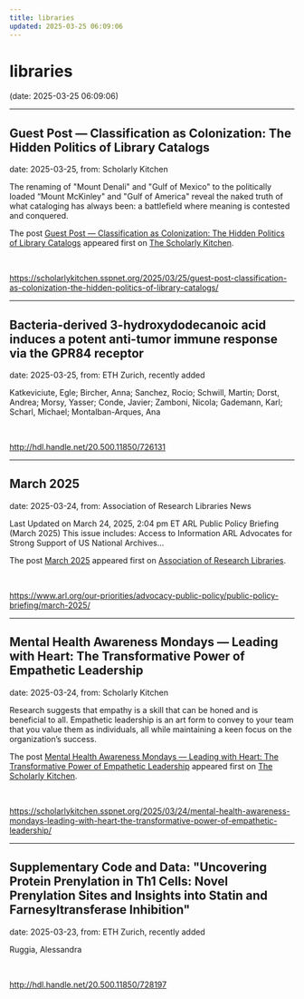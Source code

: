 ```yaml
---
title: libraries
updated: 2025-03-25 06:09:06
---
```


# libraries

(date: 2025-03-25 06:09:06)

---

## Guest Post — Classification as Colonization: The Hidden Politics of Library Catalogs

date: 2025-03-25, from: Scholarly Kitchen

<p>The renaming of "Mount Denali" and "Gulf of Mexico" to the politically loaded “Mount McKinley" and "Gulf of America" reveal the naked truth of what cataloging has always been: a battlefield where meaning is contested and conquered.</p>
<p>The post <a href="https://scholarlykitchen.sspnet.org/2025/03/25/guest-post-classification-as-colonization-the-hidden-politics-of-library-catalogs/">Guest Post &#8212; Classification as Colonization: The Hidden Politics of Library Catalogs</a> appeared first on <a href="https://scholarlykitchen.sspnet.org">The Scholarly Kitchen</a>.</p>
 

<br> 

<https://scholarlykitchen.sspnet.org/2025/03/25/guest-post-classification-as-colonization-the-hidden-politics-of-library-catalogs/>

---

## Bacteria-derived 3-hydroxydodecanoic acid induces a potent anti-tumor immune response via the GPR84 receptor

date: 2025-03-25, from: ETH Zurich, recently added

Katkeviciute, Egle; Bircher, Anna; Sanchez, Rocio; Schwill, Martin; Dorst, Andrea; Morsy, Yasser; Conde, Javier; Zamboni, Nicola; Gademann, Karl; Scharl, Michael; Montalban-Arques, Ana 

<br> 

<http://hdl.handle.net/20.500.11850/726131>

---

## March 2025

date: 2025-03-24, from: Association of Research Libraries News

<p>Last Updated on March 24, 2025, 2:04 pm ET ARL Public Policy Briefing (March 2025) This issue includes: Access to Information ARL Advocates for Strong Support of US National Archives...</p>
<p>The post <a href="https://www.arl.org/our-priorities/advocacy-public-policy/public-policy-briefing/march-2025/">March 2025</a> appeared first on <a href="https://www.arl.org">Association of Research Libraries</a>.</p>
 

<br> 

<https://www.arl.org/our-priorities/advocacy-public-policy/public-policy-briefing/march-2025/>

---

## Mental Health Awareness Mondays — Leading with Heart: The Transformative Power of Empathetic Leadership

date: 2025-03-24, from: Scholarly Kitchen

<p>Research suggests that empathy is a skill that can be honed and is beneficial to all. Empathetic leadership is an art form to convey to your team that you value them as individuals, all while maintaining a keen focus on the organization’s success.</p>
<p>The post <a href="https://scholarlykitchen.sspnet.org/2025/03/24/mental-health-awareness-mondays-leading-with-heart-the-transformative-power-of-empathetic-leadership/">Mental Health Awareness Mondays — Leading with Heart: The Transformative Power of Empathetic Leadership</a> appeared first on <a href="https://scholarlykitchen.sspnet.org">The Scholarly Kitchen</a>.</p>
 

<br> 

<https://scholarlykitchen.sspnet.org/2025/03/24/mental-health-awareness-mondays-leading-with-heart-the-transformative-power-of-empathetic-leadership/>

---

## Supplementary Code and Data: "Uncovering Protein Prenylation in Th1 Cells: Novel Prenylation Sites and Insights into Statin and Farnesyltransferase Inhibition"

date: 2025-03-23, from: ETH Zurich, recently added

Ruggia, Alessandra 

<br> 

<http://hdl.handle.net/20.500.11850/728197>

